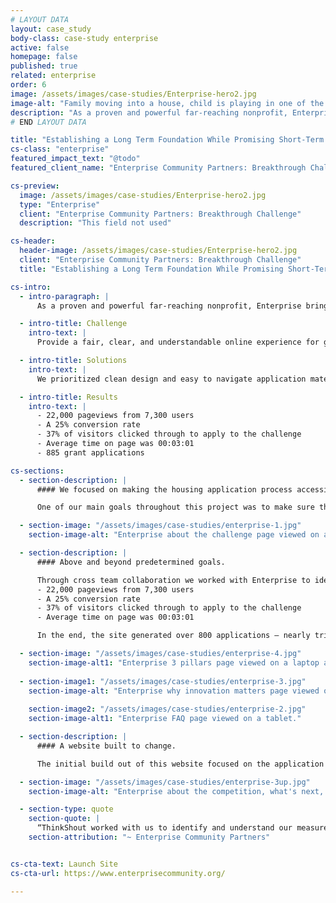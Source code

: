 ```yaml
---
# LAYOUT DATA
layout: case_study
body-class: case-study enterprise
active: false
homepage: false
published: true
related: enterprise
order: 6
image: /assets/images/case-studies/Enterprise-hero2.jpg
image-alt: "Family moving into a house, child is playing in one of the moving boxes."
description: "As a proven and powerful far-reaching nonprofit, Enterprise brings together nationwide know-how, partners, policy leadership and investment to multiply the impact of local, affordable housing development. Their mission is to create opportunity for low and moderate-income people through housing in diverse, thriving communities. To date, Enterprise has created 662,000 homes, invested nearly $53 billion and positively impacted millions of lives. And there’s more work to be done."
# END LAYOUT DATA

title: "Establishing a Long Term Foundation While Promising Short-Term Success."
cs-class: "enterprise"
featured_impact_text: "@todo"
featured_client_name: "Enterprise Community Partners: Breakthrough Challenge"

cs-preview:
  image: /assets/images/case-studies/Enterprise-hero2.jpg
  type: "Enterprise"
  client: "Enterprise Community Partners: Breakthrough Challenge"
  description: "This field not used"

cs-header:
  header-image: /assets/images/case-studies/Enterprise-hero2.jpg
  client: "Enterprise Community Partners: Breakthrough Challenge"
  title: "Establishing a Long Term Foundation While Promising Short-Term Success"

cs-intro:
  - intro-paragraph: |
      As a proven and powerful far-reaching nonprofit, Enterprise brings together nationwide know-how, partners, policy leadership and investment to multiply the impact of local, affordable housing development. Their mission is to create opportunity for low and moderate-income people through housing in diverse, thriving communities. To date, Enterprise has created 662,000 homes, invested nearly $53 billion and positively impacted millions of lives. And there’s more work to be done.

  - intro-title: Challenge
    intro-text: |
      Provide a fair, clear, and understandable online experience for grant applicants while connecting with new audiences.

  - intro-title: Solutions
    intro-text: |
      We prioritized clean design and easy to navigate application materials. The Enterprise team found alignment and created concrete measurement goals for the site; allowing a synchronous planning and post launch process.

  - intro-title: Results
    intro-text: |
      - 22,000 pageviews from 7,300 users
      - A 25% conversion rate
      - 37% of visitors clicked through to apply to the challenge
      - Average time on page was 00:03:01
      - 885 grant applications

cs-sections:
  - section-description: |
      #### We focused on making the housing application process accessible to new audiences through content, copy, and design.

      One of our main goals throughout this project was to make sure the grant applications had the ability to not only reach a wide audience-- but also be understood. We strayed from using jargon familiar to big players in housing development, and focused on designing the site based around its content. This led the end user through each application step with an interactive experience that allowed them to understand application eligibility, find the right application to fill out, and identify easy answers to FAQs throughout the process.

  - section-image: "/assets/images/case-studies/enterprise-1.jpg"
    section-image-alt: "Enterprise about the challenge page viewed on a laptop."

  - section-description: |
      #### Above and beyond predetermined goals.

      Through cross team collaboration we worked with Enterprise to identify project goals and target audiences to determine specific metrics that would help them measure short and long-term success. We configured Google Analytics to reflect these goals prior to the website launch. After only 2 weeks, Enterprise hit or exceeded all of their target KPIs, which included:
      - 22,000 pageviews from 7,300 users
      - A 25% conversion rate
      - 37% of visitors clicked through to apply to the challenge
      - Average time on page was 00:03:01

      In the end, the site generated over 800 applications — nearly tripling the original target of 300 (275 of those applications were submitted in the first 2 weeks).

  - section-image: "/assets/images/case-studies/enterprise-4.jpg"
    section-image-alt1: "Enterprise 3 pillars page viewed on a laptop and mobile."
    
  - section-image1: "/assets/images/case-studies/enterprise-3.jpg"
    section-image-alt: "Enterprise why innovation matters page viewed on a desktop."
    
    section-image2: "/assets/images/case-studies/enterprise-2.jpg"
    section-image-alt1: "Enterprise FAQ page viewed on a tablet."

  - section-description: |
      #### A website built to change.

      The initial build out of this website focused on the application period and well exceeded the short-term goals of the Enterprise team. Long term, this site was built with an information architecture and design convention that will allow the content to change and evolve over three-years to follow the grant period through the selection of awardees and project implementation process.

  - section-image: "/assets/images/case-studies/enterprise-3up.jpg"
    section-image-alt: "Enterprise about the competition, what's next, and FAQ pages displayed on 3 mobile devices side by side."

  - section-type: quote
    section-quote: |
      “ThinkShout worked with us to identify and understand our measurement goals for this project; all of which were exceeded in the first few weeks of the site launch. The clean and clutter-free site that they designed helped guide applicants through a seamless process. The number of submitted applications nearly tripled our goals. We are excited to see our website grow with the evolution of this national innovation challenge.”
    section-attribution: "~ Enterprise Community Partners"


cs-cta-text: Launch Site
cs-cta-url: https://www.enterprisecommunity.org/

---
```

